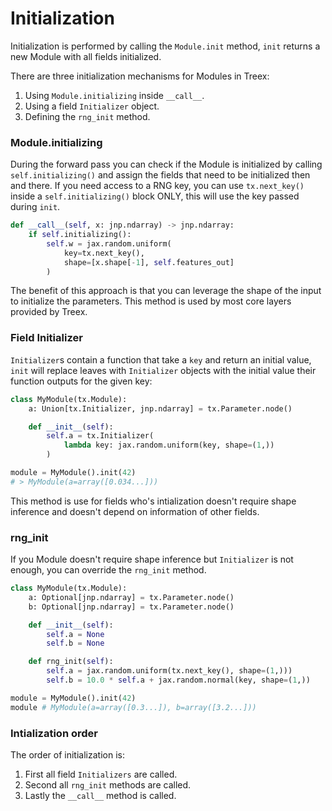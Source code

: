 
# Initialization

Initialization is performed by calling the `Module.init` method, `init` returns a new Module with all fields initialized.

There are three initialization mechanisms for Modules in Treex:

1. Using `Module.initializing` inside `__call__`. 
2. Using a field `Initializer` object.
3. Defining the `rng_init` method.


### Module.initializing
During the forward pass you can check if the Module is initialized by calling `self.initializing()` and assign the fields that need to be initialized then and there. If you need access to a RNG key, you can use `tx.next_key()` inside a `self.initializing()` block ONLY, this will use the key passed during `init`.

```python
def __call__(self, x: jnp.ndarray) -> jnp.ndarray:
    if self.initializing():
        self.w = jax.random.uniform(
            key=tx.next_key(), 
            shape=[x.shape[-1], self.features_out]
        )
```
The benefit of this approach is that you can leverage the shape of the input to initialize the parameters. This method is used by most core layers provided by Treex.

### Field Initializer
`Initializer`s contain a function that take a `key` and return an initial value, `init` will replace leaves with `Initializer` objects with the initial value their function outputs for the given key:

```python
class MyModule(tx.Module):
    a: Union[tx.Initializer, jnp.ndarray] = tx.Parameter.node()

    def __init__(self):
        self.a = tx.Initializer(
            lambda key: jax.random.uniform(key, shape=(1,))
        )

module = MyModule().init(42)  
# > MyModule(a=array([0.034...]))
```
This method is use for fields who's intialization doesn't require shape inference and doesn't depend on information of other fields.

### rng_init
If you Module doesn't require shape inference but `Initializer` is not enough, you can override the `rng_init` method.

```python
class MyModule(tx.Module):
    a: Optional[jnp.ndarray] = tx.Parameter.node()
    b: Optional[jnp.ndarray] = tx.Parameter.node()

    def __init__(self):
        self.a = None 
        self.b = None

    def rng_init(self):
        self.a = jax.random.uniform(tx.next_key(), shape=(1,)))
        self.b = 10.0 * self.a + jax.random.normal(key, shape=(1,))

module = MyModule().init(42)
module # MyModule(a=array([0.3...]), b=array([3.2...]))
```

### Intialization order
The order of initialization is:

1. First all field `Initializers` are called.
2. Second all `rng_init` methods are called.
3. Lastly the `__call__` method is called.
